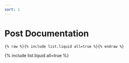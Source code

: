 ```yaml
---
sort: 1
---
```


# Post Documentation

```
{% raw %}{% include list.liquid all=true %}{% endraw %}
```

{% include list.liquid all=true %}

